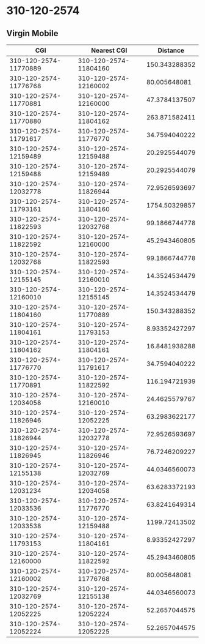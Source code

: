 # 310-120-2574
## Virgin Mobile


| CGI | Nearest CGI | Distance |
|-----|-------------|----------|
| 310-120-2574-11770889 | 310-120-2574-11804160 | 150.343288352 |
| 310-120-2574-11776768 | 310-120-2574-12160002 | 80.005648081 |
| 310-120-2574-11770881 | 310-120-2574-12160000 | 47.3784137507 |
| 310-120-2574-11770880 | 310-120-2574-11804162 | 263.871582411 |
| 310-120-2574-11791617 | 310-120-2574-11776770 | 34.7594040222 |
| 310-120-2574-12159489 | 310-120-2574-12159488 | 20.2925544079 |
| 310-120-2574-12159488 | 310-120-2574-12159489 | 20.2925544079 |
| 310-120-2574-12032778 | 310-120-2574-11826944 | 72.9526593697 |
| 310-120-2574-11793161 | 310-120-2574-11804160 | 1754.50329857 |
| 310-120-2574-11822593 | 310-120-2574-12032768 | 99.1866744778 |
| 310-120-2574-11822592 | 310-120-2574-12160000 | 45.2943460805 |
| 310-120-2574-12032768 | 310-120-2574-11822593 | 99.1866744778 |
| 310-120-2574-12155145 | 310-120-2574-12160010 | 14.3524534479 |
| 310-120-2574-12160010 | 310-120-2574-12155145 | 14.3524534479 |
| 310-120-2574-11804160 | 310-120-2574-11770889 | 150.343288352 |
| 310-120-2574-11804161 | 310-120-2574-11793153 | 8.93352427297 |
| 310-120-2574-11804162 | 310-120-2574-11804161 | 16.8481938288 |
| 310-120-2574-11776770 | 310-120-2574-11791617 | 34.7594040222 |
| 310-120-2574-11770891 | 310-120-2574-11822592 | 116.194721939 |
| 310-120-2574-12034058 | 310-120-2574-12160010 | 24.4625579767 |
| 310-120-2574-11826946 | 310-120-2574-12052225 | 63.2983622177 |
| 310-120-2574-11826944 | 310-120-2574-12032778 | 72.9526593697 |
| 310-120-2574-11826945 | 310-120-2574-11826946 | 76.7246209227 |
| 310-120-2574-12155138 | 310-120-2574-12032769 | 44.0346560073 |
| 310-120-2574-12031234 | 310-120-2574-12034058 | 63.6283372193 |
| 310-120-2574-12033536 | 310-120-2574-11776770 | 63.8241649314 |
| 310-120-2574-12033538 | 310-120-2574-12159488 | 1199.72413502 |
| 310-120-2574-11793153 | 310-120-2574-11804161 | 8.93352427297 |
| 310-120-2574-12160000 | 310-120-2574-11822592 | 45.2943460805 |
| 310-120-2574-12160002 | 310-120-2574-11776768 | 80.005648081 |
| 310-120-2574-12032769 | 310-120-2574-12155138 | 44.0346560073 |
| 310-120-2574-12052225 | 310-120-2574-12052224 | 52.2657044575 |
| 310-120-2574-12052224 | 310-120-2574-12052225 | 52.2657044575 |
